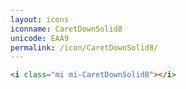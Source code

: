 ```yaml
---
layout: icons
iconname: CaretDownSolid8
unicode: EAA9
permalink: /icon/CaretDownSolid8/
---
```


``` html
<i class="mi mi-CaretDownSolid8"></i>
```

